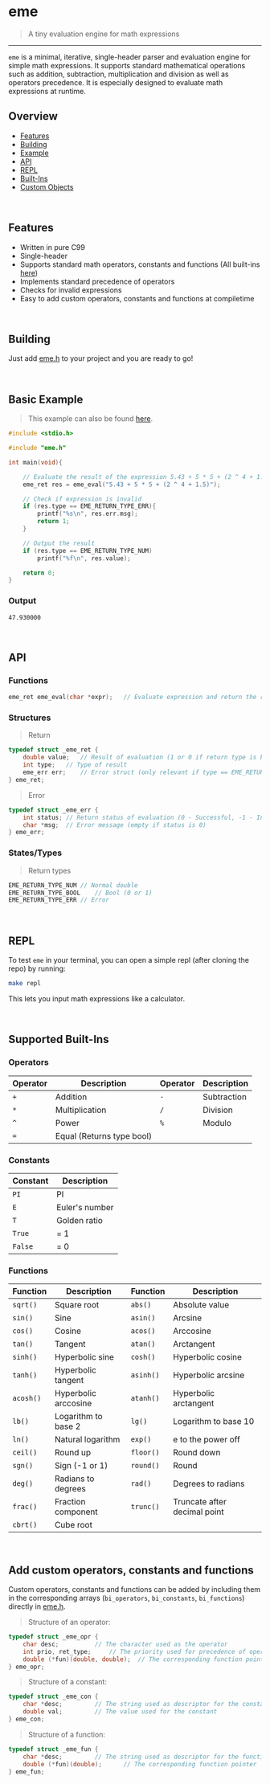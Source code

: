 # eme
> A tiny evaluation engine for math expressions

--- 

`eme` is a minimal, iterative, single-header parser and evaluation engine for simple math expressions. It supports standard mathematical operations such as addition, subtraction, multiplication and division as well as operators precedence. It is especially designed to evaluate math expressions at runtime.

## Overview
- [Features](#features)
- [Building](#building)
- [Example](#basic-example)
- [API](#api)
- [REPL](#repl)
- [Built-Ins](#supported-built-ins)
- [Custom Objects](#add-custom-operators-constants-and-functions)

<br>

## Features
- Written in pure C99
- Single-header
- Supports standard math operators, constants and functions (All built-ins [here](#supported-built-ins))
- Implements standard precedence of operators
- Checks for invalid expressions
- Easy to add custom operators, constants and functions at compiletime

<br>

## Building
Just add [eme.h](https://github.com/Flederossi/eme/blob/main/eme.h) to your project and you are ready to go!

<br>

## Basic Example

> This example can also be found [here](https://github.com/Flederossi/eme/blob/main/example.c).
```c
#include <stdio.h>

#include "eme.h"

int main(void){

	// Evaluate the result of the expression 5.43 + 5 * 5 + (2 ^ 4 + 1.5)
	eme_ret res = eme_eval("5.43 + 5 * 5 + (2 ^ 4 + 1.5)");

	// Check if expression is invalid
	if (res.type == EME_RETURN_TYPE_ERR){
		printf("%s\n", res.err.msg);
		return 1;
	}

	// Output the result
	if (res.type == EME_RETURN_TYPE_NUM)
		printf("%f\n", res.value);

	return 0;
}
```

### Output

```
47.930000
```

<br>

## API
### Functions
```c
eme_ret eme_eval(char *expr);	// Evaluate expression and return the result
```

### Structures
> Return
```c
typedef struct _eme_ret {
	double value;	// Result of evaluation (1 or 0 if return type is bool)
	int type;	// Type of result
	eme_err err;	// Error struct (only relevant if type == EME_RETURN_TYPE_ERR)
} eme_ret;
```

> Error
```c
typedef struct _eme_err {
	int status;	// Return status of evaluation (0 - Successful, -1 - Invalid expression)
	char *msg;	// Error message (empty if status is 0)
} eme_err;
```

### States/Types
> Return types
```c
EME_RETURN_TYPE_NUM	// Normal double
EME_RETURN_TYPE_BOOL	// Bool (0 or 1)
EME_RETURN_TYPE_ERR	// Error
```

<br>

## REPL
To test `eme` in your terminal, you can open a simple repl (after cloning the repo) by running:

```sh
make repl
```

This lets you input math expressions like a calculator.

<br>

## Supported Built-Ins
### Operators
| Operator | Description | Operator | Description |
| - | - | - | - |
| `+` | Addition | `-` | Subtraction |
| `*` | Multiplication | `/` | Division |
| `^` | Power | `%` | Modulo |
| `=` | Equal (Returns type bool) | | |

### Constants
| Constant | Description |
| - | - |
| `PI` | PI |
| `E` | Euler's number |
| `T` | Golden ratio |
| `True` | = 1 |
| `False` | = 0 |

### Functions
| Function | Description | Function | Description |
| - | - | - | - |
| `sqrt()` | Square root | `abs()` | Absolute value |
| `sin()`| Sine | `asin()`| Arcsine |
| `cos()` | Cosine | `acos()` | Arccosine |
| `tan()` | Tangent | `atan()` | Arctangent |
| `sinh()` | Hyperbolic sine | `cosh()` | Hyperbolic cosine |
| `tanh()` | Hyperbolic tangent | `asinh()` | Hyperbolic arcsine |
| `acosh()` | Hyperbolic arccosine | `atanh()` | Hyperbolic arctangent |
| `lb()` | Logarithm to base 2 | `lg()` | Logarithm to base 10 |
| `ln()` | Natural logarithm | `exp()` | e to the power off |
| `ceil()` | Round up | `floor()` | Round down |
| `sgn()` | Sign (-1 or 1) | `round()` | Round |
| `deg()` | Radians to degrees | `rad()` | Degrees to radians |
| `frac()` | Fraction component | `trunc()` | Truncate after decimal point |
| `cbrt()` | Cube root | | |

<br>

## Add custom operators, constants and functions
Custom operators, constants and functions can be added by including them in the corresponding arrays (`bi_operators`, `bi_constants`, `bi_functions`) directly in [eme.h](https://github.com/Flederossi/eme/blob/main/eme.h).
> Structure of an operator:
```c
typedef struct _eme_opr {
	char desc;			// The character used as the operator
	int prio, ret_type;		// The priority used for precedence of operators and the return type
	double (*fun)(double, double);	// The corresponding function pointer to execute the operation
} eme_opr;
```
> Structure of a constant:
```c
typedef struct _eme_con {
	char *desc;			// The string used as descriptor for the constant
	double val;			// The value used for the constant
} eme_con;
```
> Structure of a function:
```c
typedef struct _eme_fun {
	char *desc;			// The string used as descriptor for the function
	double (*fun)(double);		// The corresponding function pointer
} eme_fun;
```
